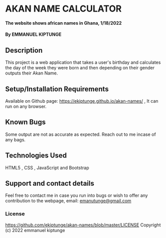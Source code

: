 # AKAN NAME CALCULATOR
#### The website shows african names in Ghana, 1/18/2022
#### By EMMANUEL KIPTUNGE
## Description
This project is a web application that takes a user's birthday and calculates the day of the week they were born and then depending on their gender outputs their Akan Name.
## Setup/Installation Requirements
Available on Github page:  https://ekiptunge.github.io/akan-names/ , It can run on any browser.
## Known Bugs
Some output are not as accurate as expected. Reach out to me incase of any bags.
## Technologies Used
HTML5 ,
CSS ,
JavaScript and
Bootstrap
## Support and contact details
Feel free to contact me in case you run into bugs or wish to offer any contribution to the webpage, email: emanutunge@gmail.com
### License
https://github.com/ekiptunge/akan-names/blob/master/LICENSE
Copyright (c) 2022 emmanuel kiptunge
